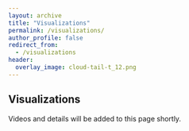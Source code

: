 ```yaml
---
layout: archive
title: "Visualizations"
permalink: /visualizations/
author_profile: false
redirect_from:
  - /visualizations
header:
  overlay_image: cloud-tail-t_12.png
---
```


## Visualizations

Videos and details will be added to this page shortly.